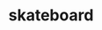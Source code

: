 ---
layout: travel&places
title: skateboard
emoji: skateboard
permalink: 🛹.html
image: assets/img/3moji/skateboard.png
---